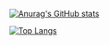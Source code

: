[![Anurag's GitHub stats](https://github-readme-stats.vercel.app/api?username=aleksanderkoder&theme=tokyonight&show_icons=true)](https://github.com/anuraghazra/github-readme-stats)

[![Top Langs](https://github-readme-stats.vercel.app/api/top-langs/?username=anuraghazra&layout=compact&theme=tokyonight&show_icons=true)](https://github.com/anuraghazra/github-readme-stats)
